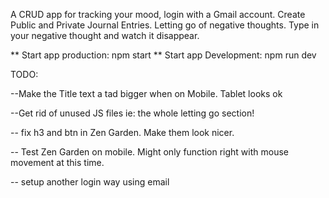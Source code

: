 A CRUD app for tracking your mood, login with a Gmail account. Create Public and Private Journal Entries. Letting go of negative thoughts. Type in your negative thought and watch it disappear.

** Start app production: npm start
** Start app Development: npm run dev

TODO:



--Make the Title text a tad bigger when on Mobile. Tablet looks ok

--Get rid of unused JS files ie: the whole letting go section!

-- fix h3 and btn in Zen Garden. Make them look nicer.

-- Test Zen Garden on mobile. Might only function right with mouse movement at this time.

-- setup another login way using email





